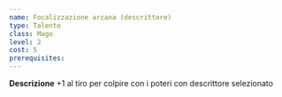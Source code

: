 ```yaml
---
name: Focalizzazione arcana (descrittore)
type: Talento
class: Mago
level: 2
cost: 5
prerequisites: 
---
```


**Descrizione**
+1 al tiro per colpire con i poteri con descrittore selezionato